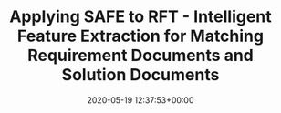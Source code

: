 ---
advisors:
- gertrude-kappel
authors:
- Alexander Schörghuber
categories: []
date: '2020-05-19 12:37:53+00:00'
external_link: ''
image:
  caption: ''
  focal_point: ''
  preview_only: false
slides: ''
summary: ''
tags:
- Finished
title: Applying SAFE to RFT - Intelligent Feature Extraction for Matching Requirement
  Documents and Solution Documents
url_code: ''
url_pdf: ''
url_slides: ''
url_video: ''
---